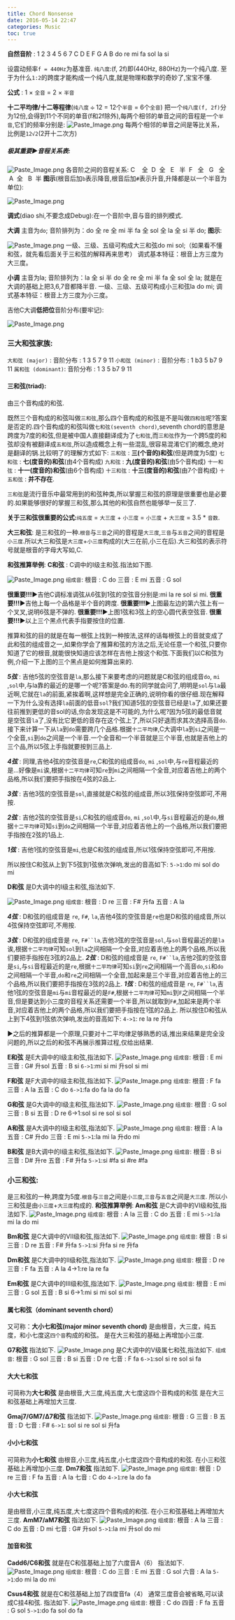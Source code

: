 ```yaml
---
title: Chord Nonsense
date: 2016-05-14 22:47
categories: Music
toc: true
---
```

**自然音阶** :
1 2 3 4 5 6 7
C D E F G A B
do re mi fa sol la si

设震动频率`f = 440Hz`为基准音.
`纯八度`:(f, 2f)即(440Hz, 880Hz)为一个纯八度.
至于为什么`1:2`的跨度才能构成一个纯八度,就是物理和数学的奇妙了,宝宝不懂.


**公式** : 1 × `全音` = 2 × `半音`

**十二平均律/十二等程律**(`纯八度` `➗` 12 = 12个`半音` = 6个`全音`)
把一个`纯八度(f, 2f)`分为12份,会得到11个不同的单音(f和2f除外),每两个相邻的单音之间的音程是一个`半音`,它们的频率分别是:
![Paste_Image.png](http://upload-images.jianshu.io/upload_images/174711-9bb82cdf741e9e60.png?imageMogr2/auto-orient/strip%7CimageView2/2/w/1240)
每两个相邻的单音之间是等比关系，比例是`12√2`(2开十二次方)
<!--more-->

##### 极其重要▶️音程关系表:

![Paste_Image.png](http://upload-images.jianshu.io/upload_images/174711-a83db3ba1cce0ce3.png?imageMogr2/auto-orient/strip%7CimageView2/2/w/1240)
各音阶之间的音程关系:
C    全  D  全   E   半  F   全   G   全   A  全   B  半
**图示**(根音后加`b`表示降音,根音后加`#`表示升音,升降都是以一个半音为单位):

![Paste_Image.png](http://upload-images.jianshu.io/upload_images/174711-db2f85885c21cdd5.png?imageMogr2/auto-orient/strip%7CimageView2/2/w/1240)

**调式**(diao shi,不要念成Debug):在一个音阶中,音与音的排列模式.

**大调** 主音为`do`;
音阶排列为：do 全 re 全 mi 半 fa 全 sol 全 la 全 si 半 do;
**图示**:


![Paste_Image.png](http://upload-images.jianshu.io/upload_images/174711-9ae564d5aa772852.png?imageMogr2/auto-orient/strip%7CimageView2/2/w/1240)
一级、三级、五级可构成大三和弦do mi sol;（如果看不懂和弦，就先看后面关于三和弦的解释再来思考）
调式基本特征：根音上方三度为大三度。
 
**小调** 主音为la;
音阶排列为：la 全 si 半 do 全 re 全 mi 半 fa 全 sol 全 la;
就是在大调的基础上把3,6,7音都降半音.
一级、三级、五级可构成小三和弦la do mi;
调式基本特征：根音上方三度为小三度。

吉他C大调**低把位**音阶分布(要牢记):


![Paste_Image.png](http://upload-images.jianshu.io/upload_images/174711-dbdd167e76bfb325.png?imageMogr2/auto-orient/strip%7CimageView2/2/w/1240)


### 三大和弦家族:
`大和弦 (major)` : 
音阶分布 : 1 3 5 7 9 11
`小和弦 (minor)` : 
音阶分布 : 1 b3 5 b7 9 11
`属和弦 (dominant)`: 
音阶分布 : 1 3 5 b7 9 11


#### 三和弦(triad):
由三个音构成的和弦.

既然三个音构成的和弦叫做`三和弦`,那么四个音构成的和弦是不是叫做`四和弦`呢?答案是否定的.四个音构成的和弦叫做`七和弦(seventh chord)`,seventh chord的意思是跨度为7度的和弦,但是被中国人直接翻译成为了`七和弦`,而`三和弦`作为一个跨5度的和弦却没有被翻译成`五和弦`,所以造成概念上有一些混乱,很容易混淆它们的概念,绝对是翻译的锅.比较明了的理解方式如下:
`三和弦` : **三(个音的)和弦**(但是跨度为5度)
`七和弦` : **七(度音的)和弦**(由4个音构成)
`九和弦` : **九(度音的)和弦**(由5个音构成)
`十一和弦` : **十一(度音的)和弦**(由6个音构成)
`十三和弦` : **十三(度音的)和弦**(由7个音构成)
`十五和弦` : **并不存在**.

`三和弦`是流行音乐中最常用到的和弦种类,所以掌握三和弦的原理是很重要也是必要的.如果能够很好的掌握三和弦,那么其他的和弦自然也能够举一反三了.

**关于三和弦很重要的公式:**`纯五度` = `大三度` + `小三度` = `小三度` + `大三度` = 3.5 * `音数`.

**大三和弦**:
是三和弦的一种.`根音`与`三音`之间的音程是`大三度`,`三音`与`五音`之间的音程是`小三度`.所以大三和弦是`大三度`+`小三度`构成的(大三在前,小三在后).大三和弦的表示符号就是根音的字母大写如,C.

**和弦推算举例**:
**C和弦** : C调中的I级主和弦.指法如下图.

![Paste_Image.png](http://upload-images.jianshu.io/upload_images/174711-15229cdfdda1fc50.png?imageMogr2/auto-orient/strip%7CimageView2/2/w/1240)
`组成音`:
根音 : C  do
三音 : E  mi
五音 : G  sol

**很重要!!!**▶️吉他C调标准调弦从6弦到1弦的空弦音分别是:mi la re sol si mi.
**很重要!!!**▶️吉他上每一个品格是半个音的跨度.
**很重要!!!**▶️上图最左边的第六弦上有一个叉叉,说明6弦是不弹的.
**很重要!!!**▶️上图1弦和3弦上的空心圆代表空弦音.
**很重要!!!**▶️以上三个黑点代表手指要按住的位置.

推算和弦的目的就是在每一根弦上找到一种按法,这样的话每根弦上的音就变成了此和弦的组成音之一,如果你学会了推算和弦的方法之后,无论任意一个和弦,只要你知道了它的根音,就能很快知道应该怎样在吉他上按这个和弦.下面我们以C和弦为例,介绍一下上图的三个黑点是如何推算出来的.

***5弦*** : 吉他5弦的空弦音是`la`,那么接下来要考虑的问题就是C和弦的组成音`do`, `mi` ,`sol`中,与la靠的最近的是哪一个呢?答案是do.有的同学就会问了,明明是`sol`与`la`最近啊,它就在`la`的前面,紧挨着啊,这样想是完全正确的,说明你看的很仔细.现在解释一下为什么没有选择`la`前面的低音`sol`?我们知道5弦的空弦音已经是`la`了,如果还要往前推到更低的音sol的话,你会发现这是不可能的,为什么呢?因为5弦的最低音就是空弦音`la`了,没有比它更低的音存在这个弦上了,所以只好退而求其次选择高音`do`.接下来计算一下从`la`到`do`需要跨几个品格.根据`十二平均律`,C大调中`la`到`si`之间是一个全音,`si`到`do`之间是一个半音.一个全音和一个半音就是三个半音,也就是吉他上的三个品,所以5弦上手指就要按到三品上.

***4弦*** : 同理,吉他4弦的空弦音是`re`,C和弦的组成音`do`, `mi` ,`sol`中,与`re`音程最近的是...好像是`mi`诶,根据`十二平均律`可知`re`到`mi`之间相隔一个全音,对应着吉他上的两个品格,所以我们要把手指按在4弦的2品上.

***3弦*** : 吉他3弦的空弦音是`sol`,直接就是C和弦的组成音,所以3弦保持空弦即可,不用按.

***2弦*** : 吉他2弦的空弦音是`si`,C和弦的组成音`do`, `mi` ,`sol`中,与`si`音程最近的是`do`,根据`十二平均律`可知`si`到`do`之间相隔一个半音,对应着吉他上的一个品格,所以我们要把手指按在2弦的1品上.

***1弦*** : 吉他1弦的空弦音是`mi`,也是C和弦的组成音,所以1弦保持空弦即可,不用按.

所以按住C和弦从上到下5弦到1弦依次弹响,发出的音高如下:
`5->1`:do mi sol do mi

**D和弦**
是D大调中的I级主和弦,指法如下.

![Paste_Image.png](http://upload-images.jianshu.io/upload_images/174711-ecadb3a1f88055b5.png?imageMogr2/auto-orient/strip%7CimageView2/2/w/1240)
`组成音`:
根音 : D  re
三音 : F\# 升fa
五音 : A  la

***4弦*** : D和弦的组成音是 `re`, `F#`, `la`,吉他4弦的空弦音是`re`也是D和弦的组成音,所以4弦保持空弦即可,不用按.


***3弦*** : D和弦的组成音是 `re`, `F#``la`,吉他3弦的空弦音是`sol`,与`sol`音程最近的是`la`诶,根据`十二平均律`可知`sol`到`la`之间相隔一个全音,对应着吉他上的两个品格,所以我们要把手指按在3弦的2品上.
***2弦*** : D和弦的组成音是 `re`, `F#``la`,吉他2弦的空弦音是`si`,与`si`音程最近的是`re`,根据`十二平均律`可知`si`到`re`之间相隔一个高音`do`,`si`和`do`之间相隔一个半音,`do`和`re`之间相隔一个全音,加起来是三个半音,对应着吉他上的三个品格,所以我们要把手指按在3弦的2品上.
***1弦*** : D和弦的组成音是 `re`, `F#``la`,吉他1弦的空弦音是`mi`与`mi`音程最近的是`F#`,根据`十二平均律`可知`mi`到`F`之间相隔一个半音,但是要达到小三度的音程关系还需要一个半音,所以就取到`F#`,加起来是两个半音,对应着吉他上的两个品格,所以我们要把手指按在1弦的2品上.
所以按住D和弦从上到下4弦到1弦依次弹响,发出的音高如下:
`4->1`: re la re 升fa

▶️之后的推算都是一个原理,只要对十二平均律足够熟悉的话,推出来结果是完全没问题的,所以之后的和弦不再展示推算过程,仅给出结果.

**E和弦**
是E大调中的I级主和弦,指法如下.
![Paste_Image.png](http://upload-images.jianshu.io/upload_images/174711-983be07436c90161.png?imageMogr2/auto-orient/strip%7CimageView2/2/w/1240)
`组成音`:
根音 : E mi
三音 : G\# 升sol
五音 : B si
`6->1`:mi si mi 升sol si mi

**F和弦**
是F大调中的I级主和弦,指法如下.
![Paste_Image.png](http://upload-images.jianshu.io/upload_images/174711-fc78d7e033eec7b0.png?imageMogr2/auto-orient/strip%7CimageView2/2/w/1240)
`组成音`:
根音 : F fa
三音 : A la
五音 : C do
`6->1`:fa do fa la do fa

**G和弦**
是G大调中的I级主和弦,指法如下.
![Paste_Image.png](http://upload-images.jianshu.io/upload_images/174711-e7510515b3db1f92.png?imageMogr2/auto-orient/strip%7CimageView2/2/w/1240)
`组成音`:
根音 : G sol
三音 : B si
五音 : D re
6->1:sol si re sol si sol

**A和弦**
是A大调中的I级主和弦,指法如下.
![Paste_Image.png](http://upload-images.jianshu.io/upload_images/174711-2e1d9b1b6c76b01e.png?imageMogr2/auto-orient/strip%7CimageView2/2/w/1240)
`组成音`:
根音 : A  la
五音 : C\# 升do
三音 : E  mi
`5->1`:la mi la 升do mi


**B和弦**
是B大调中的I级主和弦,指法如下.
![Paste_Image.png](http://upload-images.jianshu.io/upload_images/174711-6840207534228795.png?imageMogr2/auto-orient/strip%7CimageView2/2/w/1240)
`组成音`:
根音 : B si
三音 : D\# 升re
五音 : F\# 升fa
`5->1`:si \#fa si \#re \#fa


### 小三和弦:
是三和弦的一种,跨度为5度.`根音`与`三音`之间是`小三度`,`三音`与`五音`之间是`大三度`.
所以小三和弦是由`小三度`+`大三度`构成的.
**和弦推算举例**:
**Am和弦**
是C大调中的VI级和弦,指法如下.
![Paste_Image.png](http://upload-images.jianshu.io/upload_images/174711-bf6a7180e11dfa82.png?imageMogr2/auto-orient/strip%7CimageView2/2/w/1240)
`组成音`: 
根音 : A  la
三音 : C  do
五音 : E  mi
`5->1`:la mi la do mi

**Bm和弦**
是C大调中的VII级和弦,指法如下.
![Paste_Image.png](http://upload-images.jianshu.io/upload_images/174711-1bf2bbee02eebbc2.png?imageMogr2/auto-orient/strip%7CimageView2/2/w/1240)
`组成音`:
根音 : B si
三音 : D re
五音 : F\# 升fa
`5->1`:si 升fa si re 升fa

**Dm和弦**
是C大调中的II级和弦,指法如下.
![Paste_Image.png](http://upload-images.jianshu.io/upload_images/174711-ef3a9f04758b268f.png?imageMogr2/auto-orient/strip%7CimageView2/2/w/1240)
`组成音`:
根音 : D re
三音 : F fa
五音 : A la
4->1:re la re fa

**Em和弦**
是C大调中的III级和弦,指法如下.
![Paste_Image.png](http://upload-images.jianshu.io/upload_images/174711-75a5647b5ca8443a.png?imageMogr2/auto-orient/strip%7CimageView2/2/w/1240)
`组成音`:
根音 : E mi
三音 : G sol
五音 : B si
6->1:mi si mi sol si mi


#### 属七和弦（dominant seventh chord）
又可称：**大小七和弦(major minor seventh chord)**
是由根音，大三度，纯五度，和小七度这`四个音`构成的和弦。
是在大三和弦的基础上再增加小三度.

**G7和弦**
指法如下.
![Paste_Image.png](http://upload-images.jianshu.io/upload_images/174711-2b021b844c51d957.png?imageMogr2/auto-orient/strip%7CimageView2/2/w/1240)
是C大调中的V级属七和弦,指法如下.
 `组成音`:
根音 : G sol
三音 : B si
五音 : D re
七音 : F fa
`6->1`:sol si re sol si fa

#### 大大七和弦
可简称为**大七和弦**
是由根音,大三度,纯五度,大七度这四个音构成的和弦
是在大三和弦基础上再增加大三度.

**Gmaj7/GM7/Δ7和弦**
指法如下.
![Paste_Image.png](http://upload-images.jianshu.io/upload_images/174711-8e0fa698ab538f7f.png?imageMogr2/auto-orient/strip%7CimageView2/2/w/1240)
`组成音`:
根音 : G
三音 : B
五音 : D
七音 : F\#
`6->1`: sol si re sol si 升fa

#### 小小七和弦
可简称为**小七和弦**
由根音,小三度,纯五度,小七度这四个音构成的和弦.
在小三和弦基础上再增加小三度.
**Dm7和弦**
指法如下.
![Paste_Image.png](http://upload-images.jianshu.io/upload_images/174711-b705d90cdcb0a64f.png?imageMogr2/auto-orient/strip%7CimageView2/2/w/1240)
`组成音`:
根音 : D re
三音 : F fa
五音 : A la
七音 : C do
`4->1`:re la do fa
#### 小大七和弦
是由根音,小三度,纯五度,大七度这四个音构成的和弦.
在小三和弦基础上再增加大三度.
**AmM7/aM7和弦**
指法如下.
![Paste_Image.png](http://upload-images.jianshu.io/upload_images/174711-7eaf82d909ca5c77.png?imageMogr2/auto-orient/strip%7CimageView2/2/w/1240)
`组成音`:
根音 : A la
三音 : C do
五音 : D mi
七音 : G\# 升sol
`5->1`:la mi 升sol do mi


#### 加音和弦

**Cadd6/C6和弦**
就是在C和弦基础上加了六度音A（6）
指法如下.
![Paste_Image.png](http://upload-images.jianshu.io/upload_images/174711-e78eecc558f32644.png?imageMogr2/auto-orient/strip%7CimageView2/2/w/1240)
`组成音`:
根音 : C do
三音 : E mi
五音 : G sol
六音 : A la
`5->1`:do mi la do mi


**Csus4和弦**
就是在C和弦基础上加了四度音fa（4）
通常三度音会被省略,可以读成C挂4和弦.
指法如下.
![Paste_Image.png](http://upload-images.jianshu.io/upload_images/174711-bef39c6aff80ff22.png?imageMogr2/auto-orient/strip%7CimageView2/2/w/1240)
`组成音`:
根音 : C do
四音 : F fa
五音 : G sol
`5->1`:do fa sol do fa
